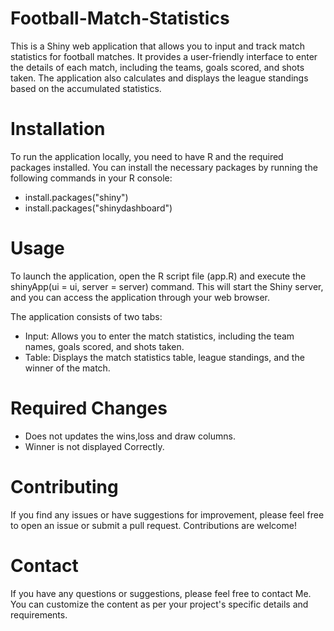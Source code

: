 # Football-Match-Statistics


This is a Shiny web application that allows you to input and track match statistics for football matches. It provides a user-friendly interface to enter the details of each match, including the teams, goals scored, and shots taken. The application also calculates and displays the league standings based on the accumulated statistics.

# Installation

To run the application locally, you need to have R and the required packages installed. You can install the necessary packages by running the following commands in your R console:

- install.packages("shiny")
- install.packages("shinydashboard")

# Usage
To launch the application, open the R script file (app.R) and execute the shinyApp(ui = ui, server = server) command. This will start the Shiny server, and you can access the application through your web browser.

The application consists of two tabs:

- Input: Allows you to enter the match statistics, including the team names, goals scored, and shots taken.
- Table: Displays the match statistics table, league standings, and the winner of the match.

# Required Changes
- Does not updates the wins,loss and draw columns.
- Winner is not displayed Correctly.

# Contributing
If you find any issues or have suggestions for improvement, please feel free to open an issue or submit a pull request. Contributions are welcome!

# Contact
If you have any questions or suggestions, please feel free to contact Me.
You can customize the content as per your project's specific details and requirements.
